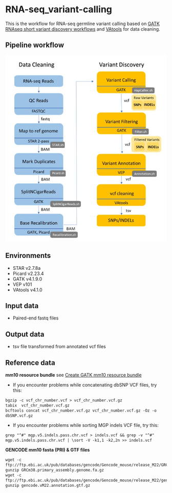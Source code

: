 # RNA-seq_variant-calling
This is the workflow for RNA-seq germline variant calling based on [GATK RNAseq short variant discovery workflows](https://gatk.broadinstitute.org/hc/en-us/articles/360035531192-RNAseq-short-variant-discovery-SNPs-Indels-) and [VAtools](https://vatools.readthedocs.io/en/latest/) for data cleaning.
## Pipeline workflow
![image](https://github.com/Tina04021997/RNA-seq_variant-calling/blob/main/RNA-seq%20variant%20calling%20workflow.jpg)
## Environments
- STAR v2.7.8a
- Picard v2.23.4
- GATK v4.1.9.0
- VEP v101
- VAtools v4.1.0
## Input data
- Paired-end fastq files
## Output data
-  tsv file transformed from annotated vcf files

## Reference data 
**mm10 resource bundle** see [Create GATK mm10 resource bundle](https://github.com/igordot/genomics/blob/master/workflows/gatk-mouse-mm10.md)

- If you encounter problems while concatenating dbSNP VCF files, try this:
```
bgzip -c vcf_chr_number.vcf > vcf_chr_number.vcf.gz
tabix  vcf_chr_number.vcf.gz
bcftools concat vcf_chr_number.vcf.gz vcf_chr_number.vcf.gz -Oz -o dbSNP.vcf.gz 
```
- If you encounter problems while sorting MGP indels VCF file, try this:
```
grep "^#" mgp.v5.indels.pass.chr.vcf > indels.vcf && grep -v "^#" mgp.v5.indels.pass.chr.vcf | \sort -V -k1,1 -k2,2n >> indels.vcf
```
**GENCODE mm10 fasta (PRI) & GTF files**
```
wget -c ftp://ftp.ebi.ac.uk/pub/databases/gencode/Gencode_mouse/release_M22/GRCm38.primary_assembly.genome.fa.gz
gunzip GRCm38.primary_assembly.genome.fa.gz
wget -c ftp://ftp.ebi.ac.uk/pub/databases/gencode/Gencode_mouse/release_M22/gencode.vM22.annotation.gtf.gz
gunzip gencode.vM22.annotation.gtf.gz
```
